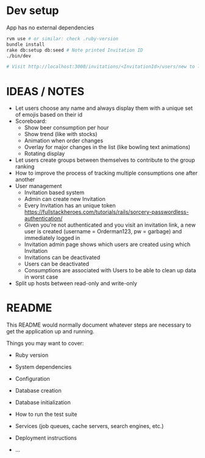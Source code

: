 # Dev setup

App has no external dependencies

```bash
rvm use # or similar: check .ruby-version
bundle install
rake db:setup db:seed # Note printed Invitation ID
./bin/dev

# Visit http://localhost:3000/invitations/<InvitationId>/users/new to login
```


# IDEAS / NOTES
- Let users choose any name and always display them with a unique set of emojis based on their id
- Scoreboard: 
    - Show beer consumption per hour
    - Show trend (like with stocks)
    - Animation when order changes
    - Overlay for major changes in the list (like bowling text animations)
    - Rotating display
- Let users create groups between themselves to contribute to the group ranking
- How to improve the process of tracking multiple consumptions one after another
- User management
    - Invitation based system
    - Admin can create new Invitation
    - Every Invitation has an unique token 
        https://fullstackheroes.com/tutorials/rails/sorcery-passwordless-authentication/
    - Given you're not authenticated and you visit an invitation link, a new user is created (username = Orderman123, pw = garbage) and immediately logged in
    - Invitation admin page shows which users are created using which Invitation
    - Invitations can be deactivated
    - Users can be deactivated
    - Consumptions are associated with Users to be able to clean up data in worst case
- Split up hosts between read-only and write-only

# README

This README would normally document whatever steps are necessary to get the
application up and running.

Things you may want to cover:

* Ruby version

* System dependencies

* Configuration

* Database creation

* Database initialization

* How to run the test suite

* Services (job queues, cache servers, search engines, etc.)

* Deployment instructions

* ...
